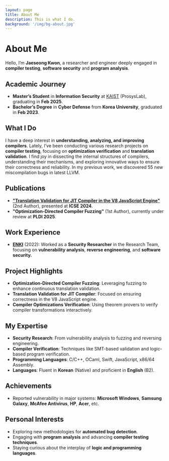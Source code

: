 ```yaml
---
layout: page
title: About Me
description: This is what I do.
background: '/img/bg-about.jpg'
---
```

# About Me

Hello, I’m **Jaeseong Kwon**, a researcher and engineer deeply engaged in **compiler testing**, **software security** and **program analysis**. 


## Academic Journey
- **Master’s Student** in **Information Security** at [KAIST](https://prosys.kaist.ac.kr) (ProsysLab), graduating in **Feb 2025**.
- **Bachelor’s Degree** in **Cyber Defense** from **Korea University**, graduated in **Feb 2023**.

## What I Do
I have a deep interest in **understanding, analyzing, and improving compilers**. Lately, I’ve been conducting various research projects on **compiler testing**, focusing on **optimization verification** and **translation validation**. I find joy in dissecting the internal structures of compilers, understanding their mechanisms, and exploring innovative ways to ensure their correctness and reliability.
In my previous work, we discovered 55 new miscompilation bugs in latest LLVM.

## Publications
- **["Translation Validation for JIT Compiler in the V8 JavaScript Engine"](https://dl.acm.org/doi/10.1145/3597503.3639189)** (2nd Author), presented at **ICSE 2024**.
- **"Optimization-Directed Compiler Fuzzing"** (1st Author), currently under review at **PLDI 2025**.

## Work Experience
- **[ENKI](https://www.enki.co.kr/en/)** (2022): Worked as a **Security Researcher** in the Research Team, focusing on **vulnerability analysis**, **reverse engineering**, and **software security.**

## Project Highlights
- **Optimization-Directed Compiler Fuzzing**: Leveraging fuzzing to enhance continuous translation validation.
- **Translation Validation for JIT Compiler**: Focused on ensuring correctness in the V8 JavaScript engine.
- **Compiler Optimizations Verification**: Using theorem provers to verify compiler transformations interactively.

## My Expertise
- **Security Research**: From vulnerability analysis to fuzzing and reversing engineering.
- **Compiler Verification**: Techniques like SMT-based validation and logic-based program verification.
- **Programming Languages**: C/C++, OCaml, Swift, JavaScript, x86/64 Assembly.
- **Languages**: Fluent in **Korean** (Native) and proficient in **English** (B2).

## Achievements
- Reported vulnerability in major systems: **Microsoft Windows**, **Samsung Galaxy**, **McAfee Antivirus**, **HP**, **Acer**, etc.

## Personal Interests
- Exploring new methodologies for **automated bug detection**.
- Engaging with **program analysis** and advancing **compiler testing techniques**.
- Staying curious about the interplay of **logic and programming languages**.


